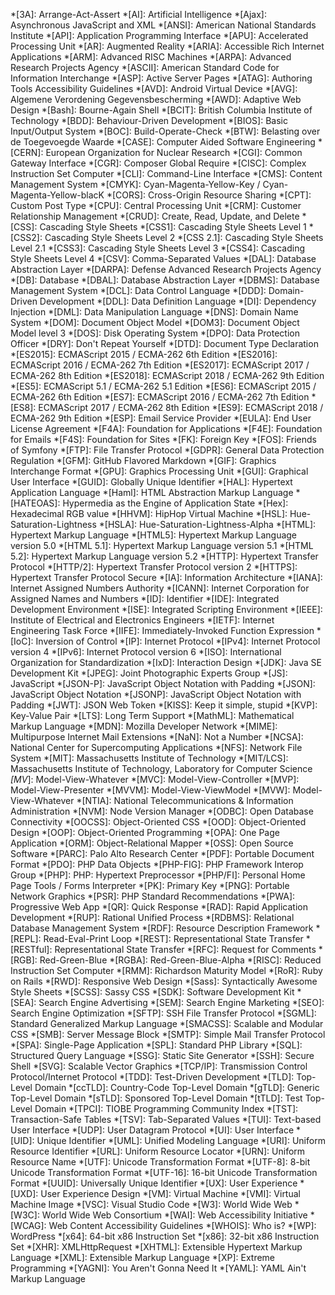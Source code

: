 *[3A]:                      Arrange-Act-Assert
*[AI]:                      Artificial Intelligence
*[Ajax]:                    Asynchronous JavaScript and XML
*[ANSI]:                    American National Standards Institute
*[API]:                     Application Programming Interface
*[APU]:                     Accelerated Processing Unit
*[AR]:                      Augmented Reality
*[ARIA]:                    Accessible Rich Internet Applications
*[ARM]:                     Advanced RISC Machines
*[ARPA]:                    Advanced Research Projects Agency
*[ASCII]:                   American Standard Code for Information Interchange
*[ASP]:                     Active Server Pages
*[ATAG]:                    Authoring Tools Accessibility Guidelines
*[AVD]:                     Android Virtual Device
*[AVG]:                     Algemene Verordening Gegevensbescherming
*[AWD]:                     Adaptive Web Design
*[Bash]:                    Bourne-Again Shell
*[BCIT]:                    British Columbia Institute of Technology
*[BDD]:                     Behaviour-Driven Development
*[BIOS]:                    Basic Input/Output System
*[BOC]:                     Build-Operate-Check
*[BTW]:                     Belasting over de Toegevoegde Waarde
*[CASE]:                    Computer Aided Software Engineering
*[CERN]:                    European Organization for Nuclear Research
*[CGI]:                     Common Gateway Interface
*[CGR]:                     Composer Global Require
*[CISC]:                    Complex Instruction Set Computer
*[CLI]:                     Command-Line Interface
*[CMS]:                     Content Management System
*[CMYK]:                    Cyan-Magenta-Yellow-Key / Cyan-Magenta-Yellow-blacK
*[CORS]:                    Cross-Origin Resource Sharing
*[CPT]:                     Custom Post Type
*[CPU]:                     Central Processing Unit
*[CRM]:                     Customer Relationship Management
*[CRUD]:                    Create, Read, Update, and Delete
*[CSS]:                     Cascading Style Sheets
  *[CSS1]:                  Cascading Style Sheets Level 1
  *[CSS2]:                  Cascading Style Sheets Level 2
  *[CSS 2.1]:               Cascading Style Sheets Level 2.1
  *[CSS3]:                  Cascading Style Sheets Level 3
  *[CSS4]:                  Cascading Style Sheets Level 4
*[CSV]:                     Comma-Separated Values
*[DAL]:                     Database Abstraction Layer
*[DARPA]:                   Defense Advanced Research Projects Agency
*[DB]:                      Database
*[DBAL]:                    Database Abstraction Layer
*[DBMS]:                    Database Management System
*[DCL]:                     Data Control Language
*[DDD]:                     Domain-Driven Development
*[DDL]:                     Data Definition Language
*[DI]:                      Dependency Injection
*[DML]:                     Data Manipulation Language
*[DNS]:                     Domain Name System
*[DOM]:                     Document Object Model
  *[DOM3]:                  Document Object Model level 3
*[DOS]:                     Disk Operating System
*[DPO]:                     Data Protection Officer
*[DRY]:                     Don't Repeat Yourself
*[DTD]:                     Document Type Declaration
*[ES2015]:                  ECMAScript 2015 / ECMA-262 6th Edition
*[ES2016]:                  ECMAScript 2016 / ECMA-262 7th Edition
*[ES2017]:                  ECMAScript 2017 / ECMA-262 8th Edition
*[ES2018]:                  ECMAScript 2018 / ECMA-262 9th Edition
*[ES5]:                     ECMAScript 5.1 / ECMA-262 5.1 Edition
*[ES6]:                     ECMAScript 2015 / ECMA-262 6th Edition
*[ES7]:                     ECMAScript 2016 / ECMA-262 7th Edition
*[ES8]:                     ECMAScript 2017 / ECMA-262 8th Edition
*[ES9]:                     ECMAScript 2018 / ECMA-262 9th Edition
*[ESP]:                     Email Service Provider
*[EULA]:                    End User License Agreement
*[F4A]:                     Foundation for Applications
*[F4E]:                     Foundation for Emails
*[F4S]:                     Foundation for Sites
*[FK]:                      Foreign Key
*[FOS]:                     Friends of Symfony
*[FTP]:                     File Transfer Protocol
*[GDPR]:                    General Data Protection Regulation
*[GFM]:                     GitHub Flavored Markdown
*[GIF]:                     Graphics Interchange Format
*[GPU]:                     Graphics Processing Unit
*[GUI]:                     Graphical User Interface
*[GUID]:                    Globally Unique Identifier
*[HAL]:                     Hypertext Application Language
*[Haml]:                    HTML Abstraction Markup Language
*[HATEOAS]:                 Hypermedia as the Engine of Application State
*[Hex]:                     Hexadecimal RGB value
*[HHVM]:                    HipHop Virtual Machine
*[HSL]:                     Hue-Saturation-Lightness
*[HSLA]:                    Hue-Saturation-Lightness-Alpha
*[HTML]:                    Hypertext Markup Language
  *[HTML5]:                 Hypertext Markup Language version 5.0
  *[HTML 5.1]:              Hypertext Markup Language version 5.1
  *[HTML 5.2]:              Hypertext Markup Language version 5.2
*[HTTP]:                    Hypertext Transfer Protocol
*[HTTP/2]:                  Hypertext Transfer Protocol version 2
*[HTTPS]:                   Hypertext Transfer Protocol Secure
*[IA]:                      Information Architecture
*[IANA]:                    Internet Assigned Numbers Authority
*[ICANN]:                   Internet Corporation for Assigned Names and Numbers
*[ID]:                      Identifier
*[IDE]:                     Integrated Development Environment
*[ISE]:                     Integrated Scripting Environment
*[IEEE]:                    Institute of Electrical and Electronics Engineers
*[IETF]:                    Internet Engineering Task Force
*[IIFE]:                    Immediately-Invoked Function Expression
*[IoC]:                     Inversion of Control
*[IP]:                      Internet Protocol
  *[IPv4]:                  Internet Protocol version 4
  *[IPv6]:                  Internet Protocol version 6
*[ISO]:                     International Organization for Standardization
*[IxD]:                     Interaction Design
*[JDK]:                     Java SE Development Kit
*[JPEG]:                    Joint Photographic Experts Group
*[JS]:                      JavaScript
*[JSON-P]:                  JavaScript Object Notation with Padding
*[JSON]:                    JavaScript Object Notation
*[JSONP]:                   JavaScript Object Notation with Padding
*[JWT]:                     JSON Web Token
*[KISS]:                    Keep it simple, stupid
*[KVP]:                     Key-Value Pair
*[LTS]:                     Long Term Support
*[MathML]:                  Mathematical Markup Language
*[MDN]:                     Mozilla Developer Network
*[MIME]:                    Multipurpose Internet Mail Extensions
*[NaN]:                     Not a Number
*[NCSA]:                    National Center for Supercomputing Applications
*[NFS]:                     Network File System
*[MIT]:                     Massachusetts Institute of Technology
  *[MIT/LCS]:               Massachusetts Institute of Technology, Laboratory for Computer Science
*[MV*]:                     Model-View-Whatever
*[MVC]:                     Model-View-Controller
*[MVP]:                     Model-View-Presenter
*[MVVM]:                    Model-View-ViewModel
*[MVW]:                     Model-View-Whatever
*[NTIA]:                    National Telecommunications & Information Administration
*[NVM]:                     Node Version Manager
*[ODBC]:                    Open Database Connectivity
*[OOCSS]:                   Object-Oriented CSS
*[OOD]:                     Object-Oriented Design
*[OOP]:                     Object-Oriented Programming
*[OPA]:                     One Page Application
*[ORM]:                     Object-Relational Mapper
*[OSS]:                     Open Source Software
*[PARC]:                    Palo Alto Research Center
*[PDF]:                     Portable Document Format
*[PDO]:                     PHP Data Objects
*[PHP-FIG]:                 PHP Framework Interop Group
*[PHP]:                     PHP: Hypertext Preprocessor
*[PHP/FI]:                  Personal Home Page Tools / Forms Interpreter
*[PK]:                      Primary Key
*[PNG]:                     Portable Network Graphics
*[PSR]:                     PHP Standard Recommendations
*[PWA]:                     Progressive Web App
*[QR]:                      Quick Response
*[RAD]:                     Rapid Application Development
*[RUP]:                     Rational Unified Process
*[RDBMS]:                   Relational Database Management System
*[RDF]:                     Resource Description Framework
*[REPL]:                    Read-Eval-Print Loop
*[REST]:                    Representational State Transfer
*[RESTful]:                 Representational State Transfer
*[RFC]:                     Request for Comments
*[RGB]:                     Red-Green-Blue
*[RGBA]:                    Red-Green-Blue-Alpha
*[RISC]:                    Reduced Instruction Set Computer
*[RMM]:                     Richardson Maturity Model
*[RoR]:                     Ruby on Rails
*[RWD]:                     Responsive Web Design
*[Sass]:                    Syntactically Awesome Style Sheets
*[SCSS]:                    Sassy CSS
*[SDK]:                     Software Development Kit
*[SEA]:                     Search Engine Advertising
*[SEM]:                     Search Engine Marketing
*[SEO]:                     Search Engine Optimization
*[SFTP]:                    SSH File Transfer Protocol
*[SGML]:                    Standard Generalized Markup Language
*[SMACSS]:                  Scalable and Modular CSS
*[SMB]:                     Server Message Block
*[SMTP]:                    Simple Mail Transfer Protocol
*[SPA]:                     Single-Page Application
*[SPL]:                     Standard PHP Library
*[SQL]:                     Structured Query Language
*[SSG]:                     Static Site Generator
*[SSH]:                     Secure Shell
*[SVG]:                     Scalable Vector Graphics
*[TCP/IP]:                  Transmission Control Protocol/Internet Protocol
*[TDD]:                     Test-Driven Development
*[TLD]:                     Top-Level Domain
  *[ccTLD]:                 Country-Code Top-Level Domain
  *[gTLD]:                  Generic Top-Level Domain
  *[sTLD]:                  Sponsored Top-Level Domain
  *[tTLD]:                  Test Top-Level Domain
*[TPCI]:                    TIOBE Programming Community Index
*[TST]:                     Transaction-Safe Tables
*[TSV]:                     Tab-Separated Values
*[TUI]:                     Text-based User Interface
*[UDP]:                     User Datagram Protocol
*[UI]:                      User Interface
*[UID]:                     Unique Identifier
*[UML]:                     Unified Modeling Language
*[URI]:                     Uniform Resource Identifier
*[URL]:                     Uniform Resource Locator
*[URN]:                     Uniform Resource Name
*[UTF]:                     Unicode Transformation Format
  *[UTF-8]:                 8-bit Unicode Transformation Format
  *[UTF-16]:                16-bit Unicode Transformation Format
*[UUID]:                    Universally Unique Identifier
*[UX]:                      User Experience
*[UXD]:                     User Experience Design
*[VM]:                      Virtual Machine
*[VMI]:                     Virtual Machine Image
*[VSC]:                     Visual Studio Code
*[W3]:                      World Wide Web
*[W3C]:                     World Wide Web Consortium
*[WAI]:                     Web Accessibility Initiative
*[WCAG]:                    Web Content Accessibility Guidelines
*[WHOIS]:                   Who is?
*[WP]:                      WordPress
*[x64]:                     64-bit x86 Instruction Set
*[x86]:                     32-bit x86 Instruction Set
*[XHR]:                     XMLHttpRequest
*[XHTML]:                   Extensible Hypertext Markup Language
*[XML]:                     Extensible Markup Language
*[XP]:                      Extreme Programming
*[YAGNI]:                   You Aren't Gonna Need It
*[YAML]:                    YAML Ain't Markup Language